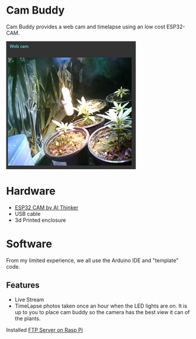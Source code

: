 # Cam Buddy
Cam Buddy provides a web cam and timelapse using an low cost ESP32-CAM.

![web cam view](../images/webcam_plants.jpg)
# Hardware
- [ESP32 CAM by AI Thinker](https://amzn.to/3LHZ6UN)
- USB cable
- 3d Printed enclosure
# Software
From my limited experience, we all use the Arduino IDE and "template" code.

## Features
- Live Stream
- TimeLapse photos taken once an hour when the LED lights are on.
It is up to you to place cam buddy so the camera has the best view it can of the plants.

Installed [FTP Server on Rasp Pi](https://phoenixnap.com/kb/raspberry-pi-ftp-server)